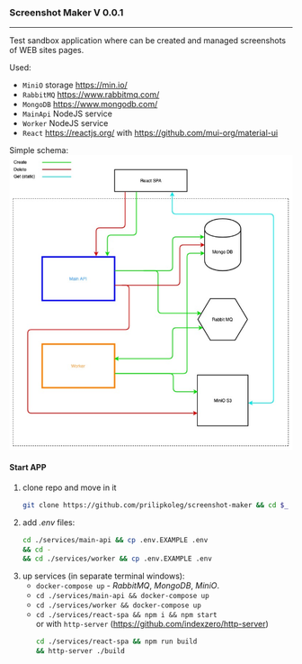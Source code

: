 ### Screenshot Maker V 0.0.1

----

Test sandbox application where can be created and managed screenshots of WEB sites pages.

Used:
- `MiniO` storage https://min.io/
- `RabbitMQ` https://www.rabbitmq.com/
- `MongoDB` https://www.mongodb.com/
- `MainApi` NodeJS service
- `Worker` NodeJS service
- `React` https://reactjs.org/ with https://github.com/mui-org/material-ui

Simple schema:
![Screenshot-Maker](Screenshot-Maker.jpg)

#### Start APP

1. clone repo and move in it 
    ```sh
    git clone https://github.com/prilipkoleg/screenshot-maker && cd $_
    ```
2. add _.env_ files:
    ```sh
    cd ./services/main-api && cp .env.EXAMPLE .env
    && cd -
    && cd ./services/worker && cp .env.EXAMPLE .env
    ```
3. up services (in separate terminal windows):
    - `docker-compose up` - _RabbitMQ_, _MongoDB_, _MiniO_.
    - `cd ./services/main-api && docker-compose up`
    - `cd ./services/worker && docker-compose up`
    - `cd ./services/react-spa && npm i && npm start`
        <br>or with `http-server` (https://github.com/indexzero/http-server)
        ```sh
        cd ./services/react-spa && npm run build
        && http-server ./build
        ```